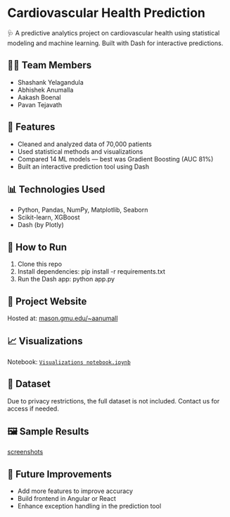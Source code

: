 # Cardiovascular Health Prediction

🩺 A predictive analytics project on cardiovascular health using statistical modeling and machine learning. Built with Dash for interactive predictions.

## 👨‍🔬 Team Members
- Shashank Yelagandula
- Abhishek Anumalla
- Aakash Boenal
- Pavan Tejavath

## 🚀 Features
- Cleaned and analyzed data of 70,000 patients
- Used statistical methods and visualizations
- Compared 14 ML models — best was Gradient Boosting (AUC 81%)
- Built an interactive prediction tool using Dash

## 📊 Technologies Used
- Python, Pandas, NumPy, Matplotlib, Seaborn
- Scikit-learn, XGBoost
- Dash (by Plotly)

## 🧪 How to Run
1. Clone this repo
2. Install dependencies:
pip install -r requirements.txt
3. Run the Dash app:
python app.py


## 🔗 Project Website
Hosted at: [mason.gmu.edu/~aanumall](http://mason.gmu.edu/~aanumall)

## 📈 Visualizations
Notebook: [`Visualizations notebook.ipynb`](./notebooks/Visualizations%20notebook.ipynb)

## 📁 Dataset
Due to privacy restrictions, the full dataset is not included. Contact us for access if needed.

## 🖼️ Sample Results

[screenshots](https://github.com/shashankyelagandula/Cardiovascular-Health-Patterns/tree/8b63f9898181c86862831168d86919ef9ec5a4ce/screenshots)


## 📌 Future Improvements
- Add more features to improve accuracy
- Build frontend in Angular or React
- Enhance exception handling in the prediction tool
